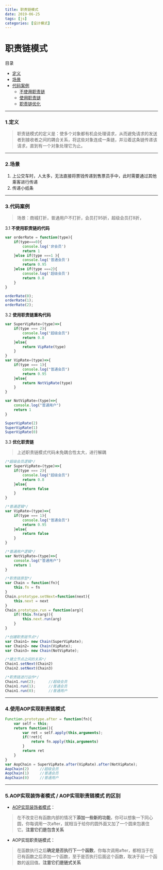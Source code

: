 ```yaml
---
title: 职责链模式
date: 2019-06-25
tags: [js]
categories: [设计模式]
---
```

# 职责链模式
目录
- [定义](#define)
- [场景](#scene)
- [代码案例](#codeCase)
    - [不使用职责链](#unuse)
    - [使用职责链](#use)
    - [职责链优化](#optimize)

---

<span id='define'/>

### 1.定义

> 职责链模式的定义是：使多个对象都有机会处理请求，从而避免请求的发送者到接收者之间的耦合关系，将这些对象连成一条链，并沿着这条链传递该请求，直到有一个对象处理它为止。

---

<span id='scene'/>

### 2.场景
1. 上公交车时，人太多，无法直接将票钱传递到售票员手中，此时需要通过其他乘客进行传递
2. 传递小纸条

---

<span id='codeCase'/>

### 3.代码案例

> 场景：商城打折，普通用户不打折，会员打95折，超级会员打8折，

<span id='codeCase'/>

3.1 __不使用职责链的代码__
```js
var orderRate = function(type){
    if(type===0){
        console.log('非会员')
        return 1
    }else if(type ===1 ){
        console.log('普通会员')
        return 0.95
    }else if(type ===2){
        console.log('超级会员')
        return 0.8
    }
}

orderRate(0);
orderRate(1);
orderRate(2);
```

<span id='use'/>

3.2 __使用职责链重构代码__
```js
var SuperVipRate=(type)=>{
    if(type === 2){
        console.log("超级会员")
        return 0.8
    }else{
        return VipRate(type)
    }
}
var VipRate=(type)=>{
    if(type === 1){
        console.log("普通会员")
        return 0.95
    }else{
        return NotVipRate(type)
    }
}

var NotVipRate=(type)=>{
    console.log("普通用户")
    return 1
}

SuperVipRate(2)
SuperVipRate(1)
SuperVipRate(0)
```

<span id='optimize'/>

3.3 __优化职责链__
> 上述职责链模式代码未免耦合性太大，进行解耦
```js
/*超级会员逻辑*/
var SuperVipRate=(type)=>{
    if(type === 2){
        console.log("超级会员")
        return 0.8
    }else{
        return false
    }
}

/*普通逻辑*/
var VipRate=(type)=>{
    if(type === 1){
        console.log("普通会员")
        return 0.95
    }else{
        return false
    }
}

/*普通用户逻辑*/
var NotVipRate=(type)=>{
    console.log("普通用户")
    return 1
}

/*职责链原型*/
var Chain = function(fn){
    this.fn = fn
}
Chain.prototype.setNext=function(next){
    this.next = next
}
Chain.prototype.run = function(arg){
    if(!this.fn(arg)){
        this.next.run(arg)
    }
}

/*创建职责链节点*/
var Chain1= new Chain(SuperVipRate);
var Chain2= new Chain(VipRate);
var Chain3= new Chain(NotVipRate);

/*建立节点之间的关系*/
Chain1.setNext(Chain2)
Chain2.setNext(Chain3)

/*职责链进行运作*/
Chain1.run(2);      //超级会员
Chain1.run(1);      //普通会员
Chain1.run(0);      //普通用户

```

---

<span id='aop'/>

### 4.使用AOP实现职责链模式
```js
Function.prototype.after = function(fn){
    var self = this;
    return function(){
        var ret = self.apply(this,arguments);
        if(!ret){
            return fn.apply(this,arguments)
        }
        return ret
    }
}
var AopChain = SuperVipRate.after(VipRate).after(NotVipRate);
AopChain(2)     //超级会员
AopChain(1)     //普通会员
AopChain(0)     //普通用户
```

---

### 5.AOP实现装饰者模式 / AOP实现职责链模式 的区别
- [AOP实现装饰者模式](./Decorator.md/#aop)：
> 在不改变已有函数内部的情况下**添加一些新的功能**，你可以想象一下同心圆，你每调用一次after，就相当于给你的圆外面又加了一个圆来包裹住它。**注意它们是包含关系**

- AOP实现职责链模式：
> 在函数执行之后**确定是否执行下一个函数**，你每次调用after，都相当于在已有函数之后添加一个函数，至于是否执行后面这个函数，取决于前一个函数的返回值。**注意它们是链式关系**

